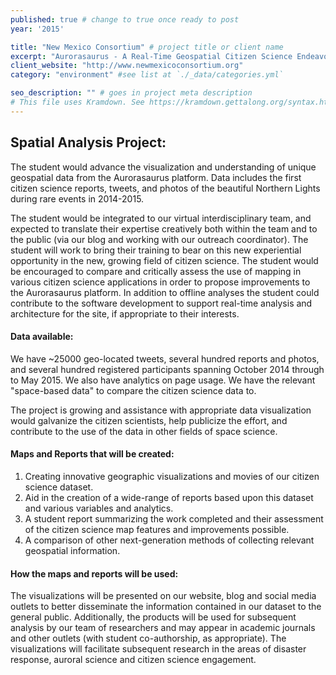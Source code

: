 ```yaml
---
published: true # change to true once ready to post
year: '2015'

title: "New Mexico Consortium" # project title or client name
excerpt: "Aurorasaurus - A Real-Time Geospatial Citizen Science Endeavor" # shows on project list page
client_website: "http://www.newmexicoconsortium.org"
category: "environment" #see list at `./_data/categories.yml`

seo_description: "" # goes in project meta description
# This file uses Kramdown. See https://kramdown.gettalong.org/syntax.html for syntax
---
```


## Spatial Analysis Project:
The student would advance the visualization and understanding of unique geospatial data from the Aurorasaurus platform. Data includes the first citizen science reports, tweets, and photos of the beautiful Northern Lights during rare events in 2014-2015.

The student would be integrated to our virtual interdisciplinary team, and expected to translate their expertise creatively both within the team and to the public (via our blog and working with our outreach coordinator). The student will work to bring their training to bear on this new experiential opportunity in the new, growing field of citizen science. The student would be encouraged to compare and critically assess the use of mapping in various citizen science applications in order to propose improvements to the Aurorasaurus platform. In addition to offline analyses the student could contribute to the software development to support real-time analysis and architecture for the site, if appropriate to their interests.

#### Data available:
We have ~25000 geo-located tweets, several hundred reports and photos, and several hundred registered participants spanning October 2014 through to May 2015. We also have analytics on page usage. We have the relevant "space-based data" to compare the citizen science data to.

The project is growing and assistance with appropriate data visualization would galvanize the citizen scientists, help publicize the effort, and contribute to the use of the data in other fields of space science.

#### Maps and Reports that will be created:
1. Creating innovative geographic visualizations and movies of our citizen science dataset.
2. Aid in the creation of a wide-range of reports based upon this dataset and various variables and analytics.
3. A student report summarizing the work completed and their assessment of the citizen science map features and improvements possible.
4. A comparison of other next-generation methods of collecting relevant geospatial information.

#### How the maps and reports will be used:
The visualizations will be presented on our website, blog and social media outlets to better disseminate the information contained in our dataset to the general public. Additionally, the products will be used for subsequent analysis by our team of researchers and may appear in academic journals and other outlets (with student co-authorship, as appropriate). The visualizations will facilitate subsequent research in the areas of disaster response, auroral science and citizen science engagement.

